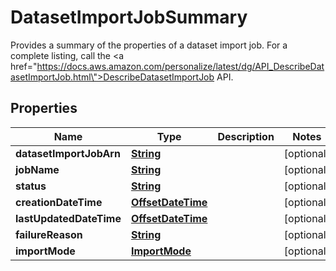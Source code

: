 

# DatasetImportJobSummary

Provides a summary of the properties of a dataset import job. For a complete listing, call the <a href=\"https://docs.aws.amazon.com/personalize/latest/dg/API_DescribeDatasetImportJob.html\">DescribeDatasetImportJob</a> API.

## Properties

| Name | Type | Description | Notes |
|------------ | ------------- | ------------- | -------------|
|**datasetImportJobArn** | [**String**](String.md) |  |  [optional] |
|**jobName** | [**String**](String.md) |  |  [optional] |
|**status** | [**String**](String.md) |  |  [optional] |
|**creationDateTime** | [**OffsetDateTime**](OffsetDateTime.md) |  |  [optional] |
|**lastUpdatedDateTime** | [**OffsetDateTime**](OffsetDateTime.md) |  |  [optional] |
|**failureReason** | [**String**](String.md) |  |  [optional] |
|**importMode** | [**ImportMode**](ImportMode.md) |  |  [optional] |



